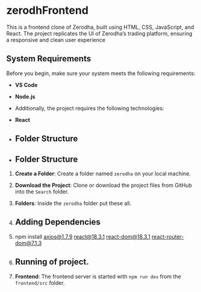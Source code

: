 # zerodhFrontend
This is a frontend clone of Zerodha, built using HTML, CSS, JavaScript, and React. The project replicates the UI of Zerodha’s trading platform, ensuring a responsive and clean user experience

## System Requirements

Before you begin, make sure your system meets the following requirements:

- **VS Code** 
- **Node.js**

- Additionally, the project requires the following technologies:

- **React**

- ## Folder Structure

- ## Folder Structure

1. **Create a Folder**: Create a folder named `zerodha` on your local machine.
2. **Download the Project**: Clone or download the project files from GitHub into the `Search` folder.
3. **Folders**: Inside the `zerodha` folder put these all.

4. ## Adding Dependencies

5. npm install axios@1.7.9 react@18.3.1 react-dom@18.3.1 react-router-dom@7.1.3

6. ## Running of project.

7. **Frontend**: The frontend server is started with `npm run dev` from the `frontend/src` folder.

